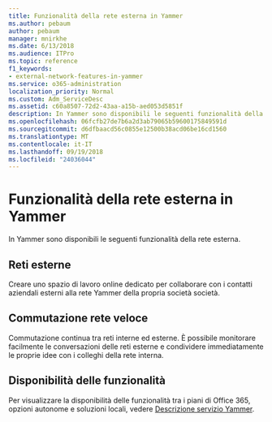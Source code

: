 ```yaml
---
title: Funzionalità della rete esterna in Yammer
ms.author: pebaum
author: pebaum
manager: mnirkhe
ms.date: 6/13/2018
ms.audience: ITPro
ms.topic: reference
f1_keywords:
- external-network-features-in-yammer
ms.service: o365-administration
localization_priority: Normal
ms.custom: Adm_ServiceDesc
ms.assetid: c60a8507-72d2-43aa-a15b-aed053d5851f
description: In Yammer sono disponibili le seguenti funzionalità della rete esterna.
ms.openlocfilehash: 06fcfb27de7b6a2d3ab79065b59600175849591d
ms.sourcegitcommit: d6dfbaacd56c0855e12500b38acd06be16cd1560
ms.translationtype: MT
ms.contentlocale: it-IT
ms.lasthandoff: 09/19/2018
ms.locfileid: "24036044"
---
```

# <a name="external-network-features-in-yammer"></a>Funzionalità della rete esterna in Yammer

In Yammer sono disponibili le seguenti funzionalità della rete esterna.
  
## <a name="external-networks"></a>Reti esterne
<a name="bkmk_ExternalNetworks"> </a>

Creare uno spazio di lavoro online dedicato per collaborare con i contatti aziendali esterni alla rete Yammer della propria società società.
  
## <a name="fast-network-switching"></a>Commutazione rete veloce
<a name="bkmk_FastNetworkSwitching"> </a>

Commutazione continua tra reti interne ed esterne. È possibile monitorare facilmente le conversazioni delle reti esterne e condividere immediatamente le proprie idee con i colleghi della rete interna.
  
## <a name="feature-availability"></a>Disponibilità delle funzionalità
<a name="bkmk_FastNetworkSwitching"> </a>

Per visualizzare la disponibilità delle funzionalità tra i piani di Office 365, opzioni autonome e soluzioni locali, vedere [Descrizione servizio Yammer](yammer-service-description.md).
